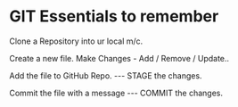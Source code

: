# GIT Essentials to remember

Clone a Repository into ur local m/c.

Create a new file.
Make Changes - Add / Remove / Update..

Add the file to GitHub Repo.  --- STAGE the changes.

Commit the file with a message --- COMMIT the changes.



